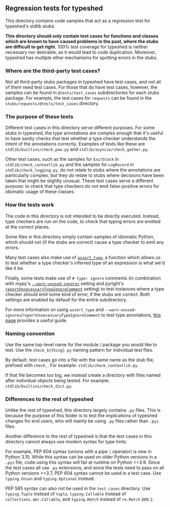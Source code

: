 ## Regression tests for typeshed

This directory contains code samples that act as a regression test for
typeshed's stdlib stubs.

**This directory should *only* contain test cases for functions and classes which
are known to have caused problems in the past, where the stubs are difficult to
get right.** 100% test coverage for typeshed is neither necessary nor
desirable, as it would lead to code duplication. Moreover, typeshed has
multiple other mechanisms for spotting errors in the stubs.

### Where are the third-party test cases?

Not all third-party stubs packages in typeshed have test cases, and not all of
them need test cases. For those that do have test cases, however, the samples
can be found in `@tests/test_cases` subdirectories for each stubs package. For
example, the test cases for `requests` can be found in the
`stubs/requests/@tests/test_cases` directory.

### The purpose of these tests

Different test cases in this directory serve different purposes. For some stubs in
typeshed, the type annotations are complex enough that it's useful to have
sanity checks that test whether a type checker understands the intent of
the annotations correctly. Examples of tests like these are
`stdlib/builtins/check_pow.py` and `stdlib/asyncio/check_gather.py`.

Other test cases, such as the samples for `ExitStack` in `stdlib/check_contextlib.py`
and the samples for `LogRecord` in `stdlib/check_logging.py`, do not relate to
stubs where the annotations are particularly complex, but they *do* relate to
stubs where decisions have been taken that might be slightly unusual. These
test cases serve a different purpose: to check that type checkers do not emit
false-positive errors for idiomatic usage of these classes.

### How the tests work

The code in this directory is not intended to be directly executed. Instead,
type checkers are run on the code, to check that typing errors are
emitted at the correct places.

Some files in this directory simply contain samples of idiomatic Python, which
should not (if the stubs are correct) cause a type checker to emit any errors.

Many test cases also make use of
[`assert_type`](https://docs.python.org/3.11/library/typing.html#typing.assert_type),
a function which allows us to test whether a type checker's inferred type of an
expression is what we'd like it be.

Finally, some tests make use of `# type: ignore` comments (in combination with
mypy's
[`--warn-unused-ignores`](https://mypy.readthedocs.io/en/stable/command_line.html#cmdoption-mypy-warn-unused-ignores)
setting and pyright's
[`reportUnnecessaryTypeIgnoreComment`](https://github.com/microsoft/pyright/blob/main/docs/configuration.md#type-check-diagnostics-settings)
setting) to test instances where a type checker *should* emit some kind of
error, if the stubs are correct. Both settings are enabled by default for the entire
subdirectory.

For more information on using `assert_type` and
`--warn-unused-ignores`/`reportUnnecessaryTypeIgnoreComment` to test type
annotations,
[this page](https://typing.readthedocs.io/en/latest/source/quality.html#testing-using-assert-type-and-warn-unused-ignores)
provides a useful guide.

### Naming convention

Use the same top-level name for the module / package you would like to test.
Use the `check_${thing}.py` naming pattern for individual test files.

By default, test cases go into a file with the same name as the stub file, prefixed with `check_`.
For example: `stdlib/check_contextlib.py`.

If that file becomes too big, we instead create a directory with files named after individual objects being tested.
For example: `stdlib/builtins/check_dict.py`.

### Differences to the rest of typeshed

Unlike the rest of typeshed, this directory largely contains `.py` files. This
is because the purpose of this folder is to test the implications of typeshed
changes for end users, who will mainly be using `.py` files rather than `.pyi`
files.

Another difference to the rest of typeshed is that the test cases in this
directory cannot always use modern syntax for type hints.

For example, PEP 604
syntax (unions with a pipe `|` operator) is new in Python 3.10. While this
syntax can be used on older Python versions in a `.pyi` file, code using this
syntax will fail at runtime on Python <=3.9. Since the test cases all use `.py`
extensions, and since the tests need to pass on all Python versions >=3.7, PEP
604 syntax cannot be used in a test case. Use `typing.Union` and
`typing.Optional` instead.

PEP 585 syntax can also not be used in the `test_cases` directory. Use
`typing.Tuple` instead of `tuple`, `typing.Callable` instead of
`collections.abc.Callable`, and `typing.Match` instead of `re.Match` (etc.).
